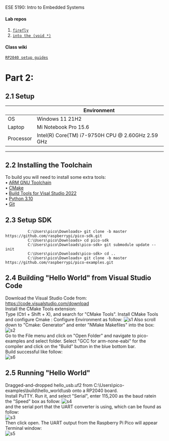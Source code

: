 ESE 5190: Intro to Embedded Systems

#### Lab repos
1. [`firefly`](https://github.com/ese-detkin-lab/ese5190-2022-lab1-firefly)
2. [`into the (void *)`](https://github.com/ese-detkin-lab/ese5190-2022-lab2-into-the-void-star)

#### Class wiki
[`RP2040 setup guides`](https://github.com/ese-detkin-lab/ese5190-2022/blob/main/guides/RP2040-C-SDK-setup.md)


# Part 2:
## 2.1 Setup
|  | Environment|
|---    |---|
| OS    |    Windows 11 21H2|
|Laptop | Mi Notebook Pro 15.6 |
|Processor | Intel(R) Core(TM) i7-9750H CPU @ 2.60GHz   2.59 GHz |

***
## 2.2 Installing the Toolchain
To build you will need to install some extra tools:<br/>
• [ARM GNU Toolchain](https://developer.arm.com/downloads/-/arm-gnu-toolchain-downloads)<br/>
• [CMake](https://cmake.org/download/)<br/>
• [Build Tools for Visal Studio 2022](https://visualstudio.microsoft.com/downloads/#build-tools-for-visual-studio-2022)<br/>
• [Python 3.10](https://www.python.org/downloads/windows/)<br/>
• [Git](https://git-scm.com/download/win)<br/>

## 2.3 Setup SDK
        
              C:\Users\pico\Downloads> git clone -b master https://github.com/raspberrypi/pico-sdk.git
              C:\Users\pico\Downloads> cd pico-sdk
              C:\Users\pico\Downloads\pico-sdk> git submodule update --init
              C:\Users\pico\Downloads\pico-sdk> cd ..
              C:\Users\pico\Downloads> git clone -b master https://github.com/raspberrypi/pico-examples.git

## 2.4 Building "Hello World" from Visual Studio Code
              
Download the Visual Studio Code from: <br/>
https://code.visualstudio.com/download
<br/>
Install the CMake Tools extension:<br/>
Type (Ctrl + Shift + X), and search for "CMake Tools". Install CMake Tools and configure Cmake : Configure Environment as follow:
![s1](https://user-images.githubusercontent.com/113371324/195964834-e23c2a29-9e0c-475b-9e44-85c534594ee9.png)
Also scroll down to "Cmake: Generator" and enter "NMake Makefiles" into the box:<br/>
![s2](https://user-images.githubusercontent.com/113371324/195964868-ddceed44-f49c-486e-bac1-310280c0c62b.png)
<br/>
Go to the File menu and click on "Open Folder" and navigate to pico-examples and select folder. Select "GCC for arm-none-eabi" for the
compiler and click on the "Build" button in the blue bottom bar. <br/>
Build successful like follow: <br/>
![s6](https://user-images.githubusercontent.com/113371324/195965875-2d09dd65-88bc-4d70-afaf-592845df5d13.png)


## 2.5 Running "Hello World"
Dragged-and-dropped hello_usb.uf2 from C:\Users\pico-examples\build\hello_world\usb onto a RP2040 board. <br/>
Install PuTTY. Run it, and select "Serial", enter 115,200 as the baud ratein the "Speed" box as follow:
![s4](https://user-images.githubusercontent.com/113371324/195965252-77794e74-b7e7-499a-9c25-9cb135a26b05.png)
<br/>
and the serial port that the UART converter is using, which can be found as follow:<br/>
![s3](https://user-images.githubusercontent.com/113371324/195965219-f6cb7619-9947-4da6-89ba-cf7beae56727.png)
<br/>
Then click open. The UART output from the Raspberry Pi Pico will appear Terminal window:<br/>
![s5](https://user-images.githubusercontent.com/113371324/195965279-be67b4db-6c18-4354-8073-65ce5e54747e.png)



